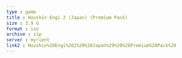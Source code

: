 ```yaml
---
type : game
title : Houshin Engi 2 (Japan) (Premium Pack)
size : 3.9 G
format : iso
archive : zip
server : myrient
link2 : Houshin%20Engi%202%20%28Japan%29%20%28Premium%20Pack%29
---
```

